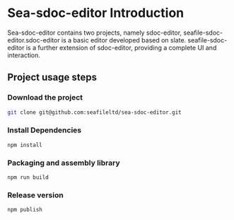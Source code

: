 # Sea-sdoc-editor Introduction

Sea-sdoc-editor contains two projects, namely sdoc-editor, seafile-sdoc-editor.sdoc-editor is a basic editor developed based on slate. seafile-sdoc-editor is a further extension of sdoc-editor, providing a complete UI and interaction.

## Project usage steps

### Download the project

```bash
git clone git@github.com:seafileltd/sea-sdoc-editor.git
```

### Install Dependencies
```
npm install
```

### Packaging and assembly library
```
npm run build
```

### Release version
```
npm publish
```

